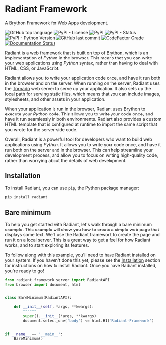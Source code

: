 # Radiant Framework

A Brython Framework for Web Apps development.

![GitHub top language](https://img.shields.io/github/languages/top/un-gcpds/brython-radiant?)
![PyPI - License](https://img.shields.io/pypi/l/radiant?)
![PyPI](https://img.shields.io/pypi/v/radiant?)
![PyPI - Status](https://img.shields.io/pypi/status/radiant?)
![PyPI - Python Version](https://img.shields.io/pypi/pyversions/radiant?)
![GitHub last commit](https://img.shields.io/github/last-commit/un-gcpds/brython-radiant?)
![CodeFactor Grade](https://img.shields.io/codefactor/grade/github/UN-GCPDS/brython-radiant?)
[![Documentation Status](https://readthedocs.org/projects/radiant/badge/?version=latest)](https://radiant-framework.readthedocs.io/en/latest/?badge=latest)

Radiant is a web framework that is built on top of [Brython](https://brython.info/), which is an implementation of *Python* in the browser. This means that you can write your web applications using *Python* syntax, rather than having to deal with HTML, CSS, or JavaScript. 

Radiant allows you to write your application code once, and have it run both in the browser and on the server. When running on the server, Radiant uses the [Tornado](https://www.tornadoweb.org/) web server to serve up your application. It also sets up the local path for serving static files, which means that you can include images, stylesheets, and other assets in your application. 

When your application is run in the browser, Radiant uses Brython to execute your *Python* code. This allows you to write your code once, and have it run seamlessly in both environments. Radiant also provides a custom HTML template that is configured at runtime to import the same script that you wrote for the server-side code. 

Overall, Radiant is a powerful tool for developers who want to build web applications using *Python*. It allows you to write your code once, and have it run both on the server and in the browser. This can help streamline your development process, and allow you to focus on writing high-quality code, rather than worrying about the details of web development.

## Installation

To install Radiant, you can use ```pip```, the Python package manager:


```python
pip install radiant
```

## Bare minimum

To help you get started with Radiant, let's walk through a bare minimum example. This example will show you how to create a simple web page that displays some text. We'll use the Radiant framework to create the page and run it on a local server. This is a great way to get a feel for how Radiant works, and to start exploring its features.

To follow along with this example, you'll need to have Radiant installed on your system. If you haven't done this yet, please see the [Installation](#installation) section for instructions on how to install Radiant. Once you have Radiant installed, you're ready to go!


```python
from radiant.framework.server import RadiantAPI
from browser import document, html


class BareMinimum(RadiantAPI):

    def __init__(self, *args, **kwargs):
        """"""
        super().__init__(*args, **kwargs)
        document.select_one('body') <= html.H1('Radiant-Framework')


if __name__ == '__main__':
    BareMinimum()
```


```python

```
